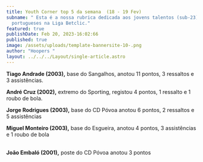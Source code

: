 ```yaml
---
title: Youth Corner top 5 da semana  (18 - 19 Fev)
subname: " Esta é a nossa rubrica dedicada aos jovens talentos (sub-23)
  portugueses na Liga Betclic."
featured: true
publishDate: Feb 20, 2023-16:02:66
published: true
image: /assets/uploads/template-bannersite-10-.png
author: "Hoopers "
layout: ../../../Layout/single-article.astro
---
```

<!--StartFragment-->

**Tiago Andrade (2003),** base do Sangalhos, anotou 11 pontos, 3 ressaltos e 3 assistências.



**André Cruz (2002),** extremo do Sporting, registou 4 pontos, 1 ressalto e 1 roubo de bola.



**Jorge Rodrigues (2003),** base do CD Póvoa anotou 6 pontos, 2 ressaltos e 5 assistências



**Miguel Monteiro (2003),** base do Esgueira, anotou 4 pontos, 3 assistências e 1 roubo de bola

**\
João Embaló (2001),** poste do CD Póvoa anotou 3 pontos

<!--EndFragment-->